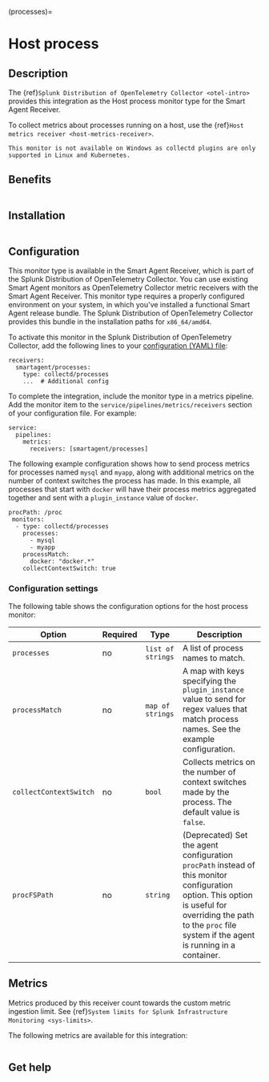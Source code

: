 (processes)=

# Host process

<meta name="description" content="Use this Splunk Observability Cloud integration for the processes monitor. See benefits, install, configuration, and metrics">


## Description

The {ref}`Splunk Distribution of OpenTelemetry Collector <otel-intro>` provides this integration as the Host process monitor type for the Smart Agent Receiver. 

To collect metrics about processes running on a host, use the {ref}`Host metrics receiver <host-metrics-receiver>`. 

```{note}
This monitor is not available on Windows as collectd plugins are only supported in Linux and Kubernetes. 
```

## Benefits

```{include} /_includes/benefits.md
```

## Installation

```{include} /_includes/collector-installation-linux.md

```
## Configuration
This monitor type is available in the Smart Agent Receiver, which is part of the Splunk Distribution of OpenTelemetry Collector. You can use existing Smart Agent monitors as OpenTelemetry Collector metric receivers with the Smart Agent Receiver. This monitor type requires a properly configured environment on your system, in which you've installed a functional Smart Agent release bundle. The Splunk Distribution of OpenTelemetry Collector provides this bundle in the installation paths for ``x86_64/amd64``. 

To activate this monitor in the Splunk Distribution of OpenTelemetry Collector, add the following lines to your <a href="https://github.com/signalfx/splunk-otel-collector/tree/main/cmd/otelcol/config/collector" target="_blank">configuration (YAML) file</a>:

```
receivers:
  smartagent/processes:
    type: collectd/processes  
    ...  # Additional config
```

To complete the integration, include the monitor type in a metrics pipeline. Add the monitor item to the ``service/pipelines/metrics/receivers`` section of your configuration file. For example:

```
service:
  pipelines:
    metrics:
      receivers: [smartagent/processes] 
```

The following example configuration shows how to send process metrics for processes named ``mysql`` and ``myapp``, along with additional metrics on the number of context switches the process has made. In this example, all processes that start with ``docker`` will have their process metrics aggregated together and sent with a ``plugin_instance`` value of ``docker``.

```
procPath: /proc
 monitors:
  - type: collectd/processes
    processes:
      - mysql
      - myapp
    processMatch:
      docker: "docker.*"
    collectContextSwitch: true
  ``` 

### Configuration settings

The following table shows the configuration options for the host process monitor:

| Option | Required | Type | Description |
| --- | --- | --- | --- |
| `processes` | no | `list of strings` | A list of process names to match. |
| `processMatch` | no | `map of strings` | A map with keys specifying the `plugin_instance` value to send for regex values that match process names. See the example configuration. |
| `collectContextSwitch` | no | `bool` | Collects metrics on the number of context switches made by the process. The default value is `false`. |
| `procFSPath` | no | `string` | (Deprecated) Set the agent configuration `procPath` instead of this monitor configuration option. This option is useful for overriding the path to the `proc` file system if the agent is running in a container. |


## Metrics

Metrics produced by this receiver count towards the custom metric ingestion limit. See {ref}`System limits for Splunk Infrastructure Monitoring <sys-limits>`.

The following metrics are available for this integration:

<div class="metrics-yaml" url="https://raw.githubusercontent.com/signalfx/signalfx-agent/main/pkg/monitors/collectd/processes/metadata.yaml"></div>

```{include} /_includes/metric-defs.md
```

## Get help

```{include} /_includes/troubleshooting.md
```
